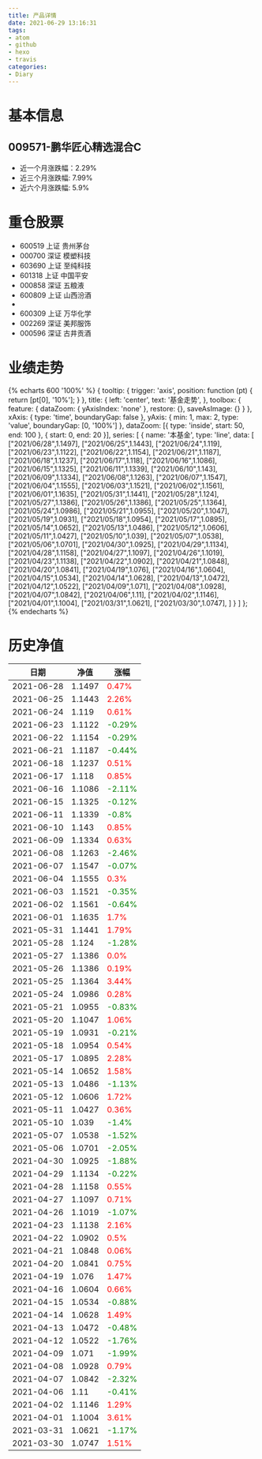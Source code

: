 ```yaml
---
title: 产品详情
date: 2021-06-29 13:16:31
tags:
- atom
- github
- hexo
- travis
categories:
- Diary
---
```


# 基本信息
## 009571-鹏华匠心精选混合C
- 近一个月涨跌幅：2.29%
- 近三个月涨跌幅: 7.99%
- 近六个月涨跌幅: 5.9%

# 重仓股票
- 600519 上证 贵州茅台
- 000700 深证 模塑科技
- 603690 上证 至纯科技
- 601318 上证 中国平安
- 000858 深证 五粮液
- 600809 上证 山西汾酒
- 
- 600309 上证 万华化学
- 002269 深证 美邦服饰
- 000596 深证 古井贡酒
# 业绩走势

{% echarts 600 '100%' %}
{
  tooltip: {
        trigger: 'axis',
        position: function (pt) {
            return [pt[0], '10%'];
        }
    },
    title: {
        left: 'center',
        text: '基金走势',
    },
    toolbox: {
        feature: {
            dataZoom: {
                yAxisIndex: 'none'
            },
            restore: {},
            saveAsImage: {}
        }
    },
    xAxis: {
        type: 'time',
        boundaryGap: false
    },
    yAxis: {
        min: 1,
        max: 2,
        type: 'value',
        boundaryGap: [0, '100%']
    },
    dataZoom: [{
        type: 'inside',
        start: 50,
        end: 100
    }, {
        start: 0,
        end: 20
    }],
    series: [
        {
            name: '本基金',
            type: 'line',
            data: [
["2021/06/28",1.1497],
["2021/06/25",1.1443],
["2021/06/24",1.119],
["2021/06/23",1.1122],
["2021/06/22",1.1154],
["2021/06/21",1.1187],
["2021/06/18",1.1237],
["2021/06/17",1.118],
["2021/06/16",1.1086],
["2021/06/15",1.1325],
["2021/06/11",1.1339],
["2021/06/10",1.143],
["2021/06/09",1.1334],
["2021/06/08",1.1263],
["2021/06/07",1.1547],
["2021/06/04",1.1555],
["2021/06/03",1.1521],
["2021/06/02",1.1561],
["2021/06/01",1.1635],
["2021/05/31",1.1441],
["2021/05/28",1.124],
["2021/05/27",1.1386],
["2021/05/26",1.1386],
["2021/05/25",1.1364],
["2021/05/24",1.0986],
["2021/05/21",1.0955],
["2021/05/20",1.1047],
["2021/05/19",1.0931],
["2021/05/18",1.0954],
["2021/05/17",1.0895],
["2021/05/14",1.0652],
["2021/05/13",1.0486],
["2021/05/12",1.0606],
["2021/05/11",1.0427],
["2021/05/10",1.039],
["2021/05/07",1.0538],
["2021/05/06",1.0701],
["2021/04/30",1.0925],
["2021/04/29",1.1134],
["2021/04/28",1.1158],
["2021/04/27",1.1097],
["2021/04/26",1.1019],
["2021/04/23",1.1138],
["2021/04/22",1.0902],
["2021/04/21",1.0848],
["2021/04/20",1.0841],
["2021/04/19",1.076],
["2021/04/16",1.0604],
["2021/04/15",1.0534],
["2021/04/14",1.0628],
["2021/04/13",1.0472],
["2021/04/12",1.0522],
["2021/04/09",1.071],
["2021/04/08",1.0928],
["2021/04/07",1.0842],
["2021/04/06",1.11],
["2021/04/02",1.1146],
["2021/04/01",1.1004],
["2021/03/31",1.0621],
["2021/03/30",1.0747],
]
        }
    ]
};
{% endecharts %}

# 历史净值

| 日期 | 净值 | 涨幅 |
| --- | --- | --- |
|2021-06-28|1.1497|<font color=red>0.47%</font>|
|2021-06-25|1.1443|<font color=red>2.26%</font>|
|2021-06-24|1.119|<font color=red>0.61%</font>|
|2021-06-23|1.1122|<font color=green>-0.29%</font>|
|2021-06-22|1.1154|<font color=green>-0.29%</font>|
|2021-06-21|1.1187|<font color=green>-0.44%</font>|
|2021-06-18|1.1237|<font color=red>0.51%</font>|
|2021-06-17|1.118|<font color=red>0.85%</font>|
|2021-06-16|1.1086|<font color=green>-2.11%</font>|
|2021-06-15|1.1325|<font color=green>-0.12%</font>|
|2021-06-11|1.1339|<font color=green>-0.8%</font>|
|2021-06-10|1.143|<font color=red>0.85%</font>|
|2021-06-09|1.1334|<font color=red>0.63%</font>|
|2021-06-08|1.1263|<font color=green>-2.46%</font>|
|2021-06-07|1.1547|<font color=green>-0.07%</font>|
|2021-06-04|1.1555|<font color=red>0.3%</font>|
|2021-06-03|1.1521|<font color=green>-0.35%</font>|
|2021-06-02|1.1561|<font color=green>-0.64%</font>|
|2021-06-01|1.1635|<font color=red>1.7%</font>|
|2021-05-31|1.1441|<font color=red>1.79%</font>|
|2021-05-28|1.124|<font color=green>-1.28%</font>|
|2021-05-27|1.1386|<font color=red>0.0%</font>|
|2021-05-26|1.1386|<font color=red>0.19%</font>|
|2021-05-25|1.1364|<font color=red>3.44%</font>|
|2021-05-24|1.0986|<font color=red>0.28%</font>|
|2021-05-21|1.0955|<font color=green>-0.83%</font>|
|2021-05-20|1.1047|<font color=red>1.06%</font>|
|2021-05-19|1.0931|<font color=green>-0.21%</font>|
|2021-05-18|1.0954|<font color=red>0.54%</font>|
|2021-05-17|1.0895|<font color=red>2.28%</font>|
|2021-05-14|1.0652|<font color=red>1.58%</font>|
|2021-05-13|1.0486|<font color=green>-1.13%</font>|
|2021-05-12|1.0606|<font color=red>1.72%</font>|
|2021-05-11|1.0427|<font color=red>0.36%</font>|
|2021-05-10|1.039|<font color=green>-1.4%</font>|
|2021-05-07|1.0538|<font color=green>-1.52%</font>|
|2021-05-06|1.0701|<font color=green>-2.05%</font>|
|2021-04-30|1.0925|<font color=green>-1.88%</font>|
|2021-04-29|1.1134|<font color=green>-0.22%</font>|
|2021-04-28|1.1158|<font color=red>0.55%</font>|
|2021-04-27|1.1097|<font color=red>0.71%</font>|
|2021-04-26|1.1019|<font color=green>-1.07%</font>|
|2021-04-23|1.1138|<font color=red>2.16%</font>|
|2021-04-22|1.0902|<font color=red>0.5%</font>|
|2021-04-21|1.0848|<font color=red>0.06%</font>|
|2021-04-20|1.0841|<font color=red>0.75%</font>|
|2021-04-19|1.076|<font color=red>1.47%</font>|
|2021-04-16|1.0604|<font color=red>0.66%</font>|
|2021-04-15|1.0534|<font color=green>-0.88%</font>|
|2021-04-14|1.0628|<font color=red>1.49%</font>|
|2021-04-13|1.0472|<font color=green>-0.48%</font>|
|2021-04-12|1.0522|<font color=green>-1.76%</font>|
|2021-04-09|1.071|<font color=green>-1.99%</font>|
|2021-04-08|1.0928|<font color=red>0.79%</font>|
|2021-04-07|1.0842|<font color=green>-2.32%</font>|
|2021-04-06|1.11|<font color=green>-0.41%</font>|
|2021-04-02|1.1146|<font color=red>1.29%</font>|
|2021-04-01|1.1004|<font color=red>3.61%</font>|
|2021-03-31|1.0621|<font color=green>-1.17%</font>|
|2021-03-30|1.0747|<font color=red>1.51%</font>|
